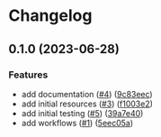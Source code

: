 # Changelog

## 0.1.0 (2023-06-28)


### Features

* add documentation ([#4](https://github.com/CloudNationHQ/az-cn-module-tf-bastion/issues/4)) ([9c83eec](https://github.com/CloudNationHQ/az-cn-module-tf-bastion/commit/9c83eec4c676d338f56091608db92053a9258eb6))
* add initial resources ([#3](https://github.com/CloudNationHQ/az-cn-module-tf-bastion/issues/3)) ([f1003e2](https://github.com/CloudNationHQ/az-cn-module-tf-bastion/commit/f1003e2b682a6894173e457681377759bd2aa43a))
* add initial testing ([#5](https://github.com/CloudNationHQ/az-cn-module-tf-bastion/issues/5)) ([39a7e40](https://github.com/CloudNationHQ/az-cn-module-tf-bastion/commit/39a7e40ed52d0c3cc5aa603b6a5382c552928ae5))
* add workflows ([#1](https://github.com/CloudNationHQ/az-cn-module-tf-bastion/issues/1)) ([5eec05a](https://github.com/CloudNationHQ/az-cn-module-tf-bastion/commit/5eec05af01ce966acc3732dd70389e7148903c6d))
